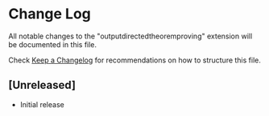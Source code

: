 # Change Log

All notable changes to the "outputdirectedtheoremproving" extension will be documented in this file.

Check [Keep a Changelog](http://keepachangelog.com/) for recommendations on how to structure this file.

## [Unreleased]

- Initial release
